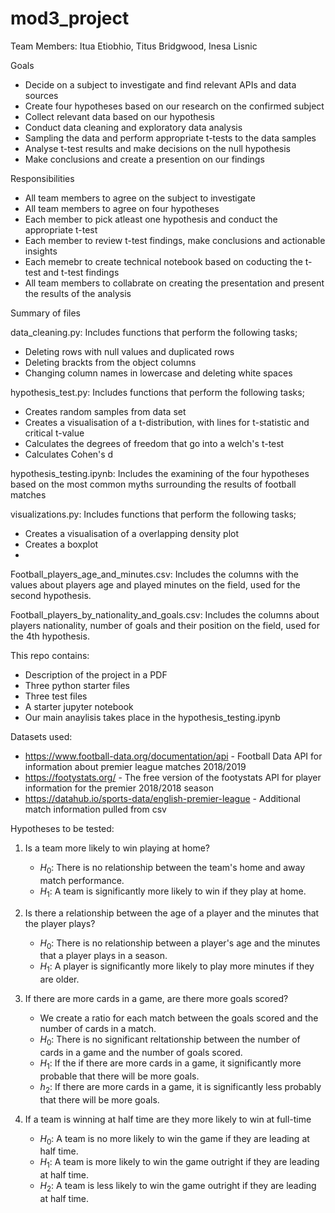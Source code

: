 # mod3_project

Team Members: Itua Etiobhio, Titus Bridgwood, Inesa Lisnic

Goals
* Decide on a subject to investigate and find relevant APIs and data sources
* Create four hypotheses based on our research on the confirmed subject
* Collect relevant data based on our hypothesis
* Conduct data cleaning and exploratory data analysis
* Sampling the data and perform appropriate t-tests to the data samples 
* Analyse t-test results and make decisions on the null hypothesis 
* Make conclusions and create a presention on our findings

Responsibilities
* All team members to agree on the subject to investigate 
* All team members to agree on four hypotheses 
* Each member to pick atleast one hypothesis and conduct the appropriate t-test 
* Each member to review t-test findings, make conclusions and actionable insights 
* Each memebr to create technical notebook based on coducting the t-test and t-test findings
* All team members to collabrate on creating the presentation and present the results of
  the analysis

Summary of files

data_cleaning.py: Includes functions that perform the following tasks;
* Deleting rows with null values and duplicated rows
* Deleting brackts from the object columns 
* Changing column names in lowercase and deleting white spaces  

hypothesis_test.py: Includes functions that perform the following tasks;
* Creates random samples from data set 
* Creates a visualisation of a t-distribution, with lines for t-statistic and critical t-value
* Calculates the degrees of freedom that go into a welch's t-test
* Calculates Cohen's d 

hypothesis_testing.ipynb: Includes the examining of the four hypotheses based on the most common myths surrounding the results of football matches

visualizations.py: Includes functions that perform the following tasks;
* Creates a visualisation of a overlapping density plot
* Creates a boxplot 
* 

Football_players_age_and_minutes.csv: Includes the columns with the values about players age and played minutes on the field, used for the second hypothesis.

Football_players_by_nationality_and_goals.csv: Includes the columns about players nationality, number of goals and their position on the field, used for the 4th hypothesis.



This repo contains:
* Description of the project in a PDF
* Three python starter files
* Three test files
* A starter jupyter notebook
* Our main anaylisis takes place in the hypothesis_testing.ipynb

Datasets used:
* https://www.football-data.org/documentation/api - Football Data API for information about premier league matches 2018/2019
* https://footystats.org/ - The free version of the footystats API for player information for the premier 2018/2018 season
* https://datahub.io/sports-data/english-premier-league - Additional match information pulled from csv

Hypotheses to be tested:

1. Is a team more likely to win playing at home?
    * $H_0$: There is no relationship between the team's home and away match performance.
    * $H_1$: A team is significantly more likely to win if they play at home.
  
2. Is there a relationship between the age of a player and the minutes that the player plays?
    * $H_0$: There is no relationship between a player's age and the minutes that a player plays in a season.
    * $H_1$: A player is significantly more likely to play more minutes if they are older.

3. If there are more cards in a game, are there more goals scored?
    * We create a ratio for each match between the goals scored and the number of cards in a match.
    * $H_0$: There is no significant reltationship between the number of cards in a game and the number of goals scored. 
    * $H_1$: If the if there are more cards in a game, it significantly more probable that there will be more goals.
    * $h_2$: If there are more cards in a game, it is significantly less probably that there will be more goals. 

4. If a team is winning at half time are they more likely to win at full-time
    * $H_0$: A team is no more likely to win the game if they are leading at half time.
    * $H_1$: A team is more likely to win the game outright if they are leading at half time.
    * $H_2$: A team is less likely to win the game outright if they are leading at half time.